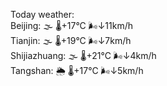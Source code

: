 Today weather:  
Beijing: 🌫  🌡️+17°C 🌬️↓11km/h  
Tianjin: 🌫  🌡️+19°C 🌬️↓7km/h  
Shijiazhuang: 🌫  🌡️+21°C 🌬️↓4km/h  
Tangshan: 🌦   🌡️+17°C 🌬️↓5km/h  
